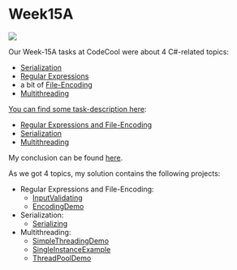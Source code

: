 # Week15A

![](Description/LearningPlan.png)

Our Week-15A tasks at CodeCool were about 4 C#-related topics:
* [Serialization](https://msdn.microsoft.com/en-us/library/4abbf6k0%28v=vs.110%29.aspx)
* [Regular Expressions](http://www.tutorialspoint.com/csharp/csharp_regular_expressions.htm)
* a bit of [File-Encoding](https://msdn.microsoft.com/en-us/library/system.text.encoding%28v=vs.110%29.aspx)
* [Multithreading](http://www.tutorialspoint.com/csharp/csharp_multithreading.htm)

[You can find some task-description here](descOverwiev.md):
* [Regular Expressions and File-Encoding](descRegexp.md)
* [Serialization](descSerializing.md)
* [Multithreading](descThreading.md)

My conclusion can be found [here](Conclusion.md).

As we got 4 topics, my solution contains the following projects:
* Regular Expressions and File-Encoding:
	* [InputValidating](InputValidating/)
	* [EncodingDemo](EncodingDemo/)
* Serialization:
	* [Serializing](Serialiying/)
* Multithreading:
	* [SimpleThreadingDemo](SimpleThreadingDemo/)
	* [SingleInstanceExample](SingleInstanceExample/)
	* [ThreadPoolDemo](ThreadPoolDemo/)
